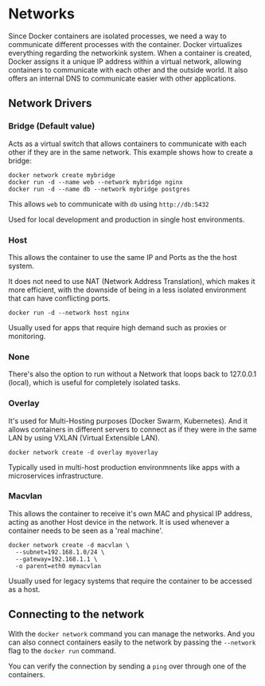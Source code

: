 # Networks
Since Docker containers are isolated processes, we need a way to communicate different processes with the container.
Docker virtualizes everything regarding the networkink system. When a container is created, Docker assigns it a unique IP address within a virtual network, allowing containers to communicate with each other and the outside world.
It also offers an internal DNS to communicate easier with other applications.

## Network Drivers
### Bridge (Default value)

Acts as a virtual switch that allows containers to communicate with each other if they are in the same network.
This example shows how to create a bridge:
```
docker network create mybridge
docker run -d --name web --network mybridge nginx
docker run -d --name db --network mybridge postgres
```
This allows `web` to communicate with `db` using `http://db:5432`

Used for local development and production in single host environments.

### Host
This allows the container to use the same IP and Ports as the the host system.

It does not need to use NAT (Network Address Translation), which makes it more efficient, with the downside of being in a less isolated environment that can have conflicting ports.
```
docker run -d --network host nginx
```

Usually used for apps that require high demand such as proxies or monitoring.

### None
There's also the option to run without a Network that loops back to 127.0.0.1 (local), which is useful for completely isolated tasks.

### Overlay
It's used for Multi-Hosting purposes (Docker Swarm, Kubernetes). And it allows containers in different servers to connect as if they were in the same LAN by using VXLAN (Virtual Extensible LAN).

```
docker network create -d overlay myoverlay
```

Typically used in multi-host production environmnents like apps with a microservices infrastructure.

### Macvlan
This allows the container to receive it's own MAC and physical IP address, acting as another Host device in the network. It is used whenever a container needs to be seen as a 'real machine'.
```
docker network create -d macvlan \
  --subnet=192.168.1.0/24 \
  --gateway=192.168.1.1 \
  -o parent=eth0 mymacvlan
```

Usually used for legacy systems that require the container to be accessed as a host.


## Connecting to the network
With the `docker network` command you can manage the networks. And you can also connect containers easily to the network by passing the `--network` flag to the `docker run` command.

You can verify the connection by sending a `ping` over through one of the containers.
